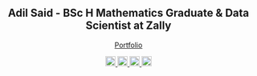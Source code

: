 <h2 align="center">Adil Said - BSc H Mathematics Graduate & Data Scientist at Zally</h2>
<p align="center">
  <a href="https://adilsaid64.github.io">Portfolio</a>
</p>

<div align="center">
  <a href="mailto:adilsaid64@gmail.com">
    <img src="https://img.shields.io/badge/Email-D14836?style=flat-square&logo=gmail&logoColor=white" alt="Email" style="height:20px;">
  </a>
  <a href="https://www.linkedin.com/in/adil-s64/" target="_blank">
    <img src="https://img.shields.io/badge/LinkedIn-%230077B5.svg?&style=flat-square&logo=linkedin&logoColor=white" alt="LinkedIn" style="height:20px;">
  </a>
  <a href="https://leetcode.com/adilsaid64/">
    <img src="https://img.shields.io/badge/LeetCode-%23FFA116.svg?&style=flat-square&logo=leetcode&logoColor=white" alt="LeetCode" style="height:20px;">
  </a>
  <a href="https://medium.com/@adilsaid64">
  <img src="https://img.shields.io/badge/Medium-%2300ab6c.svg?&style=flat-square&logo=medium&logoColor=white" alt="Medium" style="height:20px;">
  </a>


</div>
